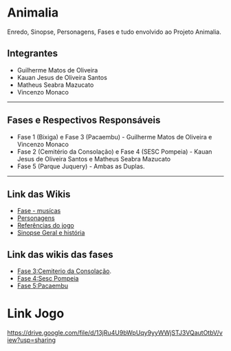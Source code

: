 # Animalia
Enredo, Sinopse, Personagens, Fases e tudo envolvido ao Projeto Animalia.

## Integrantes 
- Guilherme Matos de Oliveira
- Kauan Jesus de Oliveira Santos
- Matheus Seabra Mazucato
- Vincenzo Monaco
*** 

## Fases e Respectivos Responsáveis
- Fase 1 (Bixiga) e Fase 3 (Pacaembu) - Guilherme Matos de Oliveira e Vincenzo Monaco
- Fase 2 (Cemitério da Consolação) e Fase 4 (SESC Pompeia) - Kauan Jesus de Oliveira Santos e Matheus Seabra Mazucato
- Fase 5 (Parque Juquery) - Ambas as Duplas.
***

## Link das Wikis 
-  [Fase - musícas](https://github.com/GuilhermeM777/Animalia/wiki/Fases%E2%80%90M%C3%BAsicas)
-  [Personagens](https://github.com/GuilhermeM777/Animalia/wiki/Personagens)
-  [Referências do jogo](https://github.com/GuilhermeM777/Animalia/wiki/Referencias%E2%80%90do%E2%80%90Jogo)
-  [Sinopse Geral e história](https://github.com/GuilhermeM777/Animalia/wiki/Sinopse-Geral-e-Historia)
## Link das wikis das fases
- [Fase 3:Cemiterio da Consolação](https://github.com/GuilhermeM777/Animalia/wiki/Fase--3:-O-cemitério-da-Consolação).
- [Fase 4:Sesc Pompeia](https://github.com/GuilhermeM777/Animalia/wiki/Fase-4:Sesc-Pompeia)
- [Fase 5:Pacaembu](https://github.com/GuilhermeM777/Animalia/wiki/Fase-5:-Pacaembu)
# Link Jogo
https://drive.google.com/file/d/13jRu4U9bWpUqy9yyWWjSTJ3VQautOtbV/view?usp=sharing

